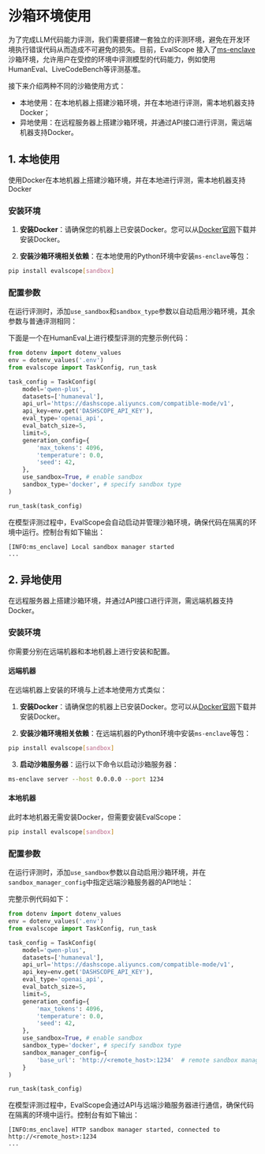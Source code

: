 # 沙箱环境使用

为了完成LLM代码能力评测，我们需要搭建一套独立的评测环境，避免在开发环境执行错误代码从而造成不可避免的损失。目前，EvalScope 接入了[ms-enclave](https://github.com/modelscope/ms-enclave) 沙箱环境，允许用户在受控的环境中评测模型的代码能力，例如使用HumanEval、LiveCodeBench等评测基准。

接下来介绍两种不同的沙箱使用方式：

- 本地使用：在本地机器上搭建沙箱环境，并在本地进行评测，需本地机器支持Docker；
- 异地使用：在远程服务器上搭建沙箱环境，并通过API接口进行评测，需远端机器支持Docker。

## 1. 本地使用

使用Docker在本地机器上搭建沙箱环境，并在本地进行评测，需本地机器支持Docker

### 安装环境

1. **安装Docker**：请确保您的机器上已安装Docker。您可以从[Docker官网](https://www.docker.com/get-started)下载并安装Docker。

2. **安装沙箱环境相关依赖**：在本地使用的Python环境中安装`ms-enclave`等包：

```bash
pip install evalscope[sandbox]
```

### 配置参数
在运行评测时，添加`use_sandbox`和`sandbox_type`参数以自动启用沙箱环境，其余参数与普通评测相同：

下面是一个在HumanEval上进行模型评测的完整示例代码：
```python
from dotenv import dotenv_values
env = dotenv_values('.env')
from evalscope import TaskConfig, run_task

task_config = TaskConfig(
    model='qwen-plus',
    datasets=['humaneval'],
    api_url='https://dashscope.aliyuncs.com/compatible-mode/v1',
    api_key=env.get('DASHSCOPE_API_KEY'),
    eval_type='openai_api',
    eval_batch_size=5,
    limit=5,
    generation_config={
        'max_tokens': 4096,
        'temperature': 0.0,
        'seed': 42,
    },
    use_sandbox=True, # enable sandbox
    sandbox_type='docker', # specify sandbox type
)

run_task(task_config)
```

在模型评测过程中，EvalScope会自动启动并管理沙箱环境，确保代码在隔离的环境中运行。控制台有如下输出：
```text
[INFO:ms_enclave] Local sandbox manager started
...
```

## 2. 异地使用

在远程服务器上搭建沙箱环境，并通过API接口进行评测，需远端机器支持Docker。

### 安装环境

你需要分别在远端机器和本地机器上进行安装和配置。

#### 远端机器

在远端机器上安装的环境与上述本地使用方式类似：

1. **安装Docker**：请确保您的机器上已安装Docker。您可以从[Docker官网](https://www.docker.com/get-started)下载并安装Docker。

2. **安装沙箱环境相关依赖**：在远端机器的Python环境中安装`ms-enclave`等包：

```bash
pip install evalscope[sandbox]
```

3. **启动沙箱服务器**：运行以下命令以启动沙箱服务器：

```bash
ms-enclave server --host 0.0.0.0 --port 1234
```

#### 本地机器

此时本地机器无需安装Docker，但需要安装EvalScope：

```bash
pip install evalscope[sandbox]
```

### 配置参数

在运行评测时，添加`use_sandbox`参数以自动启用沙箱环境，并在`sandbox_manager_config`中指定远端沙箱服务器的API地址：

完整示例代码如下：
```python
from dotenv import dotenv_values
env = dotenv_values('.env')
from evalscope import TaskConfig, run_task

task_config = TaskConfig(
    model='qwen-plus',
    datasets=['humaneval'],
    api_url='https://dashscope.aliyuncs.com/compatible-mode/v1',
    api_key=env.get('DASHSCOPE_API_KEY'),
    eval_type='openai_api',
    eval_batch_size=5,
    limit=5,
    generation_config={
        'max_tokens': 4096,
        'temperature': 0.0,
        'seed': 42,
    },
    use_sandbox=True, # enable sandbox
    sandbox_type='docker', # specify sandbox type
    sandbox_manager_config={
        'base_url': 'http://<remote_host>:1234'  # remote sandbox manager URL
    }
)

run_task(task_config)
```

在模型评测过程中，EvalScope会通过API与远端沙箱服务器进行通信，确保代码在隔离的环境中运行。控制台有如下输出：
```text
[INFO:ms_enclave] HTTP sandbox manager started, connected to http://<remote_host>:1234
...
```
